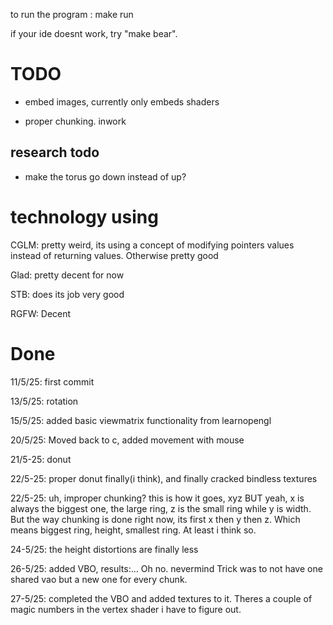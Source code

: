 to run the program : make run

if your ide doesnt work, try "make bear".


# TODO

- embed images, currently only embeds shaders

- proper chunking. inwork

## research todo

- make the torus go down instead of up?

# technology using

CGLM: pretty weird, its using a concept of modifying pointers values instead of returning values. Otherwise pretty good

Glad: pretty decent for now

STB: does its job very good

RGFW: Decent

# Done

11/5/25: first commit

13/5/25: rotation 

15/5/25: added basic viewmatrix functionality from learnopengl

20/5/25: Moved back to c, added movement with mouse

21/5-25: donut

22/5-25: proper donut finally(i think), and finally cracked bindless textures

22/5-25: uh, improper chunking? this is how it goes, xyz BUT yeah, x is always the biggest one, the large ring, z is the small ring while y is width. But the way chunking is done right now, its first x then y then z. Which means biggest ring, height, smallest ring. At least i think so.

24-5/25: the height distortions are finally less

26-5/25: added VBO, results:... Oh no. nevermind Trick was to not have one shared vao but a new one for every chunk.

27-5/25: completed the VBO and added textures to it. Theres a couple of magic numbers in the vertex shader i have to figure out.
